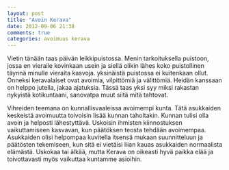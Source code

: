 ```yaml
---
layout: post
title: "Avoin Kerava"
date: 2012-09-06 21:38
comments: true
categories: avoimuus kerava
---
```

Vietin tänään taas päivän leikkipuistossa. Menin tarkoituksella puistoon, jossa en vieraile kovinkaan usein ja siellä olikin lähes koko puistollinen täynnä minulle vieraita kasvoja. yksinäistä puistossa ei kuitenkaan ollut. Onneksi keravalaiset ovat avoimia, vilpittömiä ja välittömiä. Heidän kanssaan on helppo jutella, jakaa ajatuksia. Tässä taas yksi syy miksi rakastan nykyistä kotikuntaani, sanovatpa muut siitä mitä tahtovat.
 
Vihreiden teemana on kunnallisvaaleissa avoimempi kunta. Tätä asukkaiden keskeistä avoimuutta toivoisin lisää kunnan taholtakin. Kunnan tulisi olla avoin ja helposti lähestyttävä. Uskoisin ihmisten kiinnostuksen vaikuttamiseen kasvavan, kun päätöksen teosta tehdään avoimempaa. Asukkaiden olisi helpompaa kuvitella itsensä mukaan suunnitteluun ja päätösten tekemiseen, kun sitä ei vietäisi liian kauas asukkaiden normaalista elämästä. Uskokaa tai älkää, mutta Kerava on oikeasti hyvä paikka elää ja toivottavasti myös vaikuttaa kuntamme asioihin.
